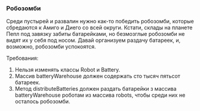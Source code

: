 
### Робозомби

Среди пустырей и развалин нужно как-то победить робозомби, которые сбредаются к Амиго и Диего со всей округи.
Кстати, склады на планете Пепл под завязку забиты батарейками, но безмозглые робозомби не видят их
у себя под носом. Давай организуем раздачу батареек, и, возможно, робозомби успокоятся.


Требования:
1.	Нельзя изменять классы Robot и Battery.
2.	Массив batteryWarehouse должен содержать сто тысяч пятьсот батареек.
3.	Метод distributeBatteries должен раздать батарейки з массива batteryWarehouse роботам из массива robots, чтобы среди них не осталось робозомби.


